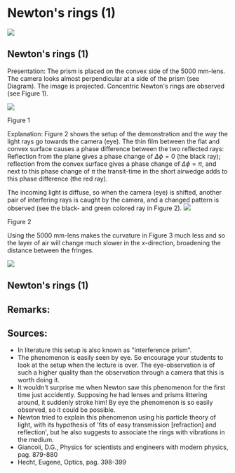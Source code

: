 # Newton's rings (1) 

![](https://cdn.mathpix.com/cropped/2024_06_24_3469aedf9c143e0a17a9g-1.jpg?height=1219&width=1482&top_left_y=316&top_left_x=230)

## Newton's rings (1)

Presentation: The prism is placed on the convex side of the $5000 \mathrm{~mm}$-lens. The camera looks almost perpendicular at a side of the prism (see Diagram). The image is projected. Concentric Newton's rings are observed (see Figure 1).

![](https://cdn.mathpix.com/cropped/2024_06_24_3469aedf9c143e0a17a9g-2.jpg?height=777&width=1322&top_left_y=525&top_left_x=501)

Figure 1

Explanation: Figure 2 shows the setup of the demonstration and the way the light rays go towards the camera (eye). The thin film between the flat and convex surface causes a phase difference between the two reflected rays: Reflection from the plane gives a phase change of $\Delta \phi=0$ (the black ray); reflection from the convex surface gives a phase change of $\Delta \phi=\pi$, and next to this phase change of $\pi$ the transit-time in the short airwedge adds to this phase difference (the red ray).

The incoming light is diffuse, so when the camera (eye) is shifted, another pair of interfering rays is caught by the camera, and a changed pattern is observed (see the black- and green colored ray in Figure 2).
![](https://cdn.mathpix.com/cropped/2024_06_24_3469aedf9c143e0a17a9g-2.jpg?height=552&width=514&top_left_y=1756&top_left_x=908)

Figure 2

Using the $5000 \mathrm{~mm}$-lens makes the curvature in Figure 3 much less and so the layer of air will change much slower in the $x$-direction, broadening the distance between the fringes.

![](https://cdn.mathpix.com/cropped/2024_06_24_3469aedf9c143e0a17a9g-2.jpg?height=257&width=580&top_left_y=2507&top_left_x=1435)

## Newton's rings (1)

## Remarks:

## Sources:

- In literature this setup is also known as "interference prism".
- The phenomenon is easily seen by eye. So encourage your students to look at the setup when the lecture is over. The eye-observation is of such a higher quality than the observation through a camera that this is worth doing it.
- It wouldn't surprise me when Newton saw this phenomenon for the first time just accidently. Supposing he had lenses and prisms littering around, it suddenly stroke him! By eye the phenomenon is so easily observed, so it could be possible.
- Newton tried to explain this phenomenon using his particle theory of light, with its hypothesis of 'fits of easy transmission [refraction] and reflection', but he also suggests to associate the rings with vibrations in the medium.
- Giancoli, D.G., Physics for scientists and engineers with modern physics, pag. 879-880
- Hecht, Eugene, Optics, pag. 398-399

